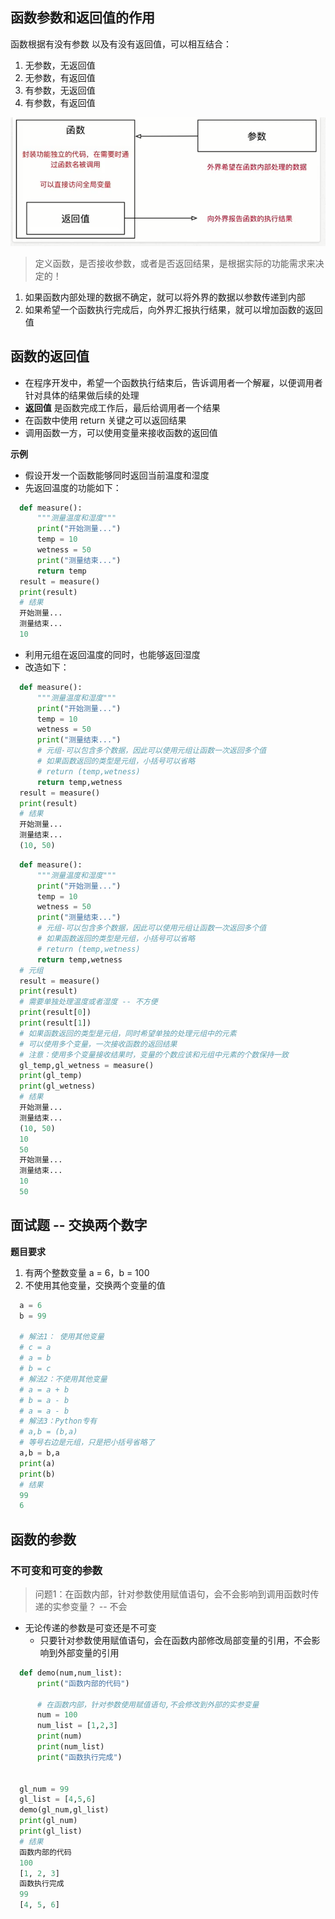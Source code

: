 ## 函数参数和返回值的作用
函数根据有没有参数 以及有没有返回值，可以相互结合：
1. 无参数，无返回值
2. 无参数，有返回值
3. 有参数，无返回值
4. 有参数，有返回值

![parameter_and_return](image/parameter_and_return.png)

> 定义函数，是否接收参数，或者是否返回结果，是根据实际的功能需求来决定的！
1. 如果函数内部处理的数据不确定，就可以将外界的数据以参数传递到内部
2. 如果希望一个函数执行完成后，向外界汇报执行结果，就可以增加函数的返回值

## 函数的返回值
+ 在程序开发中，希望一个函数执行结束后，告诉调用者一个解雇，以便调用者针对具体的结果做后续的处理
+ **返回值** 是函数完成工作后，最后给调用者一个结果
+ 在函数中使用 return 关键之可以返回结果
+ 调用函数一方，可以使用变量来接收函数的返回值

**示例**
+ 假设开发一个函数能够同时返回当前温度和湿度
+ 先返回温度的功能如下：
```python
  def measure():
      """测量温度和湿度"""
      print("开始测量...")
      temp = 10
      wetness = 50
      print("测量结束...")
      return temp
  result = measure()
  print(result)
  # 结果
  开始测量...
  测量结束...
  10
```
+ 利用元组在返回温度的同时，也能够返回湿度
+ 改造如下：
```python
  def measure():
      """测量温度和湿度"""
      print("开始测量...")
      temp = 10
      wetness = 50
      print("测量结束...")
      # 元组-可以包含多个数据，因此可以使用元组让函数一次返回多个值
      # 如果函数返回的类型是元组，小括号可以省略
      # return (temp,wetness)
      return temp,wetness
  result = measure()
  print(result)
  # 结果
  开始测量...
  测量结束...
  (10, 50)
```
```python
  def measure():
      """测量温度和湿度"""
      print("开始测量...")
      temp = 10
      wetness = 50
      print("测量结束...")
      # 元组-可以包含多个数据，因此可以使用元组让函数一次返回多个值
      # 如果函数返回的类型是元组，小括号可以省略
      # return (temp,wetness)
      return temp,wetness
  # 元组
  result = measure()
  print(result)
  # 需要单独处理温度或者湿度 -- 不方便
  print(result[0])
  print(result[1])
  # 如果函数返回的类型是元组，同时希望单独的处理元组中的元素
  # 可以使用多个变量，一次接收函数的返回结果
  # 注意：使用多个变量接收结果时，变量的个数应该和元组中元素的个数保持一致
  gl_temp,gl_wetness = measure()
  print(gl_temp)
  print(gl_wetness)
  # 结果
  开始测量...
  测量结束...
  (10, 50)
  10
  50
  开始测量...
  测量结束...
  10
  50
```
## 面试题 -- 交换两个数字
**题目要求**
1. 有两个整数变量 a = 6，b = 100
2. 不使用其他变量，交换两个变量的值

```python
  a = 6
  b = 99

  # 解法1： 使用其他变量
  # c = a
  # a = b
  # b = c
  # 解法2：不使用其他变量
  # a = a + b
  # b = a - b
  # a = a - b
  # 解法3：Python专有
  # a,b = (b,a)
  # 等号右边是元组，只是把小括号省略了
  a,b = b,a
  print(a)
  print(b)
  # 结果
  99
  6
```
## 函数的参数
### 不可变和可变的参数
> 问题1：在函数内部，针对参数使用赋值语句，会不会影响到调用函数时传递的实参变量？ -- 不会

+ 无论传递的参数是可变还是不可变
  - 只要针对参数使用赋值语句，会在函数内部修改局部变量的引用，不会影响到外部变量的引用

```python
  def demo(num,num_list):
      print("函数内部的代码")

      # 在函数内部，针对参数使用赋值语句,不会修改到外部的实参变量
      num = 100
      num_list = [1,2,3]
      print(num)
      print(num_list)
      print("函数执行完成")


  gl_num = 99
  gl_list = [4,5,6]
  demo(gl_num,gl_list)
  print(gl_num)
  print(gl_list)
  # 结果
  函数内部的代码
  100
  [1, 2, 3]
  函数执行完成
  99
  [4, 5, 6]
```
